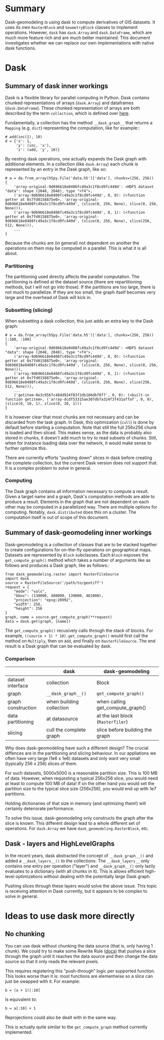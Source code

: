 # Summary

Dask-geomodeling is using dask to compute derivatives of GIS datasets. It uses
its own ``RasterBlock`` and ``GeometryBlock`` classes to implement operations.
However, ``dask`` has ``dask.Array`` and ``dask.DataFrame``, which are much
more feature rich and are much better maintained. This document investigates
whether we can replace our own implementations with native dask functions.

# Dask

## Summary of dask inner workings

Dask is a flexible library for parallel computing in Python. Dask contains
chunked representations of arrays (``dask.Array``) and dataframes
(``dask.DataFrame``). These chunked representation of arrays are both
described by the term ``collection``, which is defined over [here](https://docs.dask.org/en/latest/custom-collections.html?highlight=collection#the-dask-collection-interface).

Fundamentally, a collection has the method ``__dask_graph__`` that returns a
``Mapping`` (e.g. ``dict``) representing the computation, like for example::

```
# add(inc(1), 10)
d = {'x': 1,
     'y': (inc, 'x'),
     'z': (add, 'y', 10)}
```

By nesting dask operations, one actually expands the Dask graph with additional
elements. In a collection (like ``dask.Array``) each chunk is represented by
an entry in the Dask graph, like so:

```
# a = da.from_array(h5py.File('data.h5')['data'], chunks=(256, 256))
{
    'array-original-9d696618e0408fc49a3c1f8cd9fc449d': <HDF5 dataset "data": shape (2048, 2048), type "<f4">,
    ('array-9d696618e0408fc49a3c1f8cd9fc449d', 0, 0): (<function getter at 0x7fd0158875e0>, 'array-original-9d696618e0408fc49a3c1f8cd9fc449d', (slice(0, 256, None), slice(0, 256, None))),
    ('array-9d696618e0408fc49a3c1f8cd9fc449d', 0, 1): (<function getter at 0x7fd0158875e0>, 'array-original-9d696618e0408fc49a3c1f8cd9fc449d', (slice(0, 256, None), slice(256, 512, None))),
    ...
}
```

Because the chunks are (in general) not dependent on another the operations
on them may be computed in a parallel. This is what it is all about.

### Partitioning

The partitioning used directly affects the parallel computation. The partitioning
is defined at the dataset source (there are repartitioning methods, but I will
not go into those). If the partitions are too large, there is not much to parallelize.
If they are too small, the graph itself becomes very large and the overhead of Dask will kick in.

### Subsetting (slicing)

When subsetting a dask collection, this just adds an extra key to the Dask graph:

```
# a = da.from_array(h5py.File('data.h5')['data'], chunks=(256, 256))[:100, :100]
{
    'array-original-9d696618e0408fc49a3c1f8cd9fc449d': <HDF5 dataset "data": shape (2048, 2048), type "<f4">,
    ('array-9d696618e0408fc49a3c1f8cd9fc449d', 0, 0): (<function getter at 0x7fd0158875e0>, 'array-original-9d696618e0408fc49a3c1f8cd9fc449d', (slice(0, 256, None), slice(0, 256, None))),
    ('array-9d696618e0408fc49a3c1f8cd9fc449d', 0, 1): (<function getter at 0x7fd0158875e0>, 'array-original-9d696618e0408fc49a3c1f8cd9fc449d', (slice(0, 256, None), slice(256, 512, None))),
    ...
    ('getitem-0e3c9567c48dd924f83f2db186dbf8f7', 0, 0): (<built-in function getitem>, ('array-dcdf53315ae307db7a324f3f431affaf', 0, 0), (slice(0, 10, 1), slice(0, 10, 1)))
}
```

It is however clear that most chunks are not necessary and can be discarded from
the task graph. In Dask, this optimization (``cull``) is done by default before starting
a computation. Note that still the full 256x256 chunk is loaded and then sliced.
This makes sense, as the data is probably also stored in chunks, it doesn't add
much to try to read subsets of chunks. Still, when for instance loading data
over the network, it would make sense to further optimize this.

There are currently efforts "pushing down" slices in dask before creating the
complete collection, but the current Dask version does not support that. It is
a complex problem to solve in general.

### Computing

The Dask graph contains all information necessary to compute a result. Given a
target name and a graph, Dask's computation methods are able to produce a
result. Elements in the graph that are not dependent on each other may be
computed in a parallelized way. There are multiple options for computing.
Notably, ``dask.distributed`` does this on a cluster. The computation itself
is out of scope of this document.

## Summary of dask-geomodeling inner workings

Dask-geomodeling is a collection of classes that are to be stacked together
to create configurations for on-the-fly operations on geographical maps.
Datasets are represented by ``Block`` subclasses. Each ``Block`` exposes the
``get_compute_graph()`` method which takes a number of arguments like as
follows and produces a Dask graph, like as follows::

```
from dask_geomodeling.raster import RasterFileSource
import dask
source = RasterFileSource('/path/to/geotiff')
request = {
    "mode": "vals",
    "bbox": (138000, 480000, 139000, 481000),
    "projection": "epsg:28992",
    "width": 256,
    "height": 256
}
graph, name = source.get_compute_graph(**request)
data = dask.get(graph, [name])
```

The ``get_compute_graph()`` recusively calls through the stack of blocks. For
example, ``((source + 1) * 10).get_compute_graph()`` would first call the method
on ``Multiply``, then on ``Add``, and finally on ``RasterFileSource``. The end
result is a Dask graph that can be evaluated by dask.

### Comparison

|                    | dask                     | dask-geomodeling                    |
|--------------------|--------------------------|-------------------------------------|
| dataset interface  | collection               | Block                               |
| graph              | ``__dask_graph__()``     | ``get_compute_graph()``             |
| graph construction | when building collection | when calling get_compute_graph()    |
| data partitioning  | at datasource            | at the last block (``RasterTiler``) |
| slicing            | cull the complete graph  | slice before building the graph     |

Why does dask-geomodeling have such a different design? The crucial diffences
are in the partitioning and slicing behaviour. In our appliations we often have
very large (1e6 x 1e6) datasets and only want very small (typically 256 x 256)
slices of them.

For such datasets, 5000x5000 is a reasonable partition size. This is 100 MB
of data. However, when requesting a typical 256x256 slice, you would need at
least to compute 100 MB of data! If on the other hand you would set the partition
size to the typical slice size (256x256), you would end up with 1e7 partitions.

Holding dictionaries of that size in memory (and optimizing them!) will certainly
deteriorate performance.

To solve this issue, dask-geomodeling only constructs the graph after the slice
is known. This different design lead to a whole different set of operations.
For ``dask.Array`` we have ``dask_geomodeling.RasterBlock``, etc.

## Dask - layers and HighLevelGraphs

In the recent years, dask abstracted the concept of ``__dask_graph__()`` and
added a ``__dask_layers__()`` to the collections. The ``__dask_layers__`` only
contains one entry per operation ("layer") and ``__dask_graph__()`` only lazily
evaluates to a dictionary (with all chunks in it). This is allows efficient
high-level optimizations without dealing with the potentially large Dask graph.

Pushing slices through these layers would solve the above issue. This topic is
receiving attention in Dask currently, but it appears to be complex to solve
in general.


# Ideas to use dask more directly

## No chunking

You can use dask without chunking the data source (that is, only having 1 chunk).
We could try to make some Rewrite Rule ([docs](https://docs.dask.org/en/latest/optimize.html#rewrite-rules))
that pushes a slice through the graph until it reaches the data source and then
change the data source so that it only reads the relevant pixels.

This requires registering this "push-through" logic per supported function. This
looks worse than it is: most functions are elementwise so a slice can just be
swapped with it. For example:

```
b = (a + 1)[:10]
```

Is equivalent to:

```
b = a[:10] + 1
```

Reprojections could also be dealt with in the same way.

This is actually quite similar to the ``get_compute_graph`` method currently
implemented.
